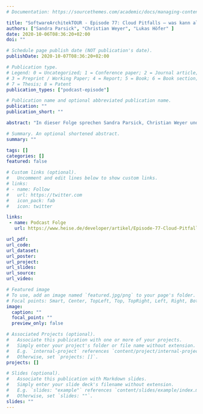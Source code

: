 ```yaml
---
# Documentation: https://sourcethemes.com/academic/docs/managing-content/

title: "SoftwareArchitekTOUR - Episode 77: Cloud Pitfalls – was kann alles schiefgehen, wenn man in die Cloud wechselt"
authors: ["Sandra Parsick", "Christian Weyer", "Lukas Höfer" ]
date: 2020-10-06T08:36:20+02:00
doi: ""

# Schedule page publish date (NOT publication's date).
publishDate: 2020-10-07T08:36:20+02:00

# Publication type.
# Legend: 0 = Uncategorized; 1 = Conference paper; 2 = Journal article;
# 3 = Preprint / Working Paper; 4 = Report; 5 = Book; 6 = Book section;
# 7 = Thesis; 8 = Patent
publication_types: ["podcast-episode"]

# Publication name and optional abbreviated publication name.
publication: ""
publication_short: ""

abstract: "In dieser Folge sprechen Sandra Parsick, Christian Weyer und Lukas Höfer über mögliche Pitfalls, die einem begegnen, wenn man in die Cloud migrieren möchte. Zuerst wird der Cloud-Begriff geklärt und Lukas packt die Definitionskeule aus. Danach unterhalten sie sich, warum Unternehmen in die Cloud wollen und wie die Strategien aussehen könnten. Dabei gehen Sandra, Christian und Lukas darauf ein, auf welche Stolpersteine man treffen kann, etwa zu hohe Kosten, Anwendungsarchitektur passt nicht zu Cloud oder Cloud Lock-In. Nebenbei wird geklärt was ein DevOps-Engineer ist."

# Summary. An optional shortened abstract.
summary: ""

tags: []
categories: []
featured: false

# Custom links (optional).
#   Uncomment and edit lines below to show custom links.
# links:
# - name: Follow
#   url: https://twitter.com
#   icon_pack: fab
#   icon: twitter

links:
 - name: Podcast Folge
   url: https://www.heise.de/developer/artikel/Episode-77-Cloud-Pitfalls-was-kann-alles-schiefgehen-wenn-man-in-die-Cloud-wechselt-4847266.html

url_pdf:
url_code:
url_dataset:
url_poster:
url_project:
url_slides:
url_source:
url_video:

# Featured image
# To use, add an image named `featured.jpg/png` to your page's folder.
# Focal points: Smart, Center, TopLeft, Top, TopRight, Left, Right, BottomLeft, Bottom, BottomRight.
image:
  caption: ""
  focal_point: ""
  preview_only: false

# Associated Projects (optional).
#   Associate this publication with one or more of your projects.
#   Simply enter your project's folder or file name without extension.
#   E.g. `internal-project` references `content/project/internal-project/index.md`.
#   Otherwise, set `projects: []`.
projects: []

# Slides (optional).
#   Associate this publication with Markdown slides.
#   Simply enter your slide deck's filename without extension.
#   E.g. `slides: "example"` references `content/slides/example/index.md`.
#   Otherwise, set `slides: ""`.
slides: ""
---
```

